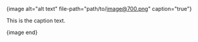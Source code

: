 {image alt="alt text" file-path="path/to/image@700.png" caption="true"}

This is the caption text.

{image end}
